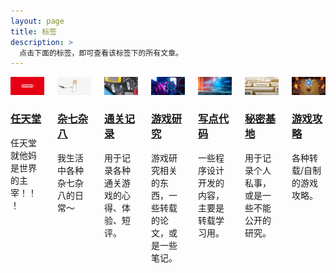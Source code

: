 ```yaml
---
layout: page
title: 标签
description: >
  点击下面的标签，即可查看该标签下的所有文章。
---
```


<div class="columns columns-break">

 <div class="column column-1-2">
  <article class="project-card"> 
   <a href="/blog/nintendo/" class="no-hover no-print-link flip-project" tabindex="-1">
    <div class="project-card-img aspect-ratio sixteen-nine"> 
     <img src="/assets/img/tags/nintendo.jpg"/>
    </div></a>
   <h3 class="project-card-title flip-project-title"> <a href="/blog/nintendo/" class="flip-title">任天堂</a></h3>
   <p class="project-card-text fine" property="disambiguatingDescription"> 任天堂就他妈是世界的主宰！！！</p>
  </article>
 </div>

 <div class="column column-1-2">
  <article class="project-card"> 
   <a href="/blog/daily/" class="no-hover no-print-link flip-project" tabindex="-1">
    <div class="project-card-img aspect-ratio sixteen-nine"> 
     <img src="/assets/img/tags/daily.jpg"/>
    </div></a>
   <h3 class="project-card-title flip-project-title"> <a href="/blog/daily/" class="flip-title">杂七杂八</a></h3>
   <p class="project-card-text fine" property="disambiguatingDescription"> 我生活中各种杂七杂八的日常～</p>
  </article>
 </div>

 <div class="column column-1-2">
  <article class="project-card"> 
   <a href="/blog/gameing-life/" class="no-hover no-print-link flip-project" tabindex="-1">
    <div class="project-card-img aspect-ratio sixteen-nine"> 
     <img src="/assets/img/tags/gameing-life.jpg"/>
    </div></a>
   <h3 class="project-card-title flip-project-title"> <a href="/blog/gameing-life/" class="flip-title">通关记录</a></h3>
   <p class="project-card-text fine" property="disambiguatingDescription"> 用于记录各种通关游戏的心得、体验、短评。</p>
  </article>
 </div>

 <div class="column column-1-2">
  <article class="project-card"> 
   <a href="/blog/game-research/" class="no-hover no-print-link flip-project" tabindex="-1">
    <div class="project-card-img aspect-ratio sixteen-nine"> 
     <img src="/assets/img/tags/game-research.jpg"/>
    </div></a>
   <h3 class="project-card-title flip-project-title"> <a href="/blog/game-research/" class="flip-title">游戏研究</a></h3>
   <p class="project-card-text fine" property="disambiguatingDescription"> 游戏研究相关的东西，一些转载的论文，或是一些笔记。</p>
  </article>
 </div>

 <div class="column column-1-2">
  <article class="project-card"> 
   <a href="/blog/coding/" class="no-hover no-print-link flip-project" tabindex="-1">
    <div class="project-card-img aspect-ratio sixteen-nine"> 
     <img src="/assets/img/tags/coding.jpg"/>
    </div></a>
   <h3 class="project-card-title flip-project-title"> <a href="/blog/coding/" class="flip-title">写点代码</a></h3>
   <p class="project-card-text fine" property="disambiguatingDescription"> 一些程序设计开发的内容，主要是转载学习用。</p>
  </article>
 </div>

 <div class="column column-1-2">
  <article class="project-card"> 
   <a href="/blog/secret/" class="no-hover no-print-link flip-project" tabindex="-1">
    <div class="project-card-img aspect-ratio sixteen-nine"> 
     <img src="/assets/img/tags/secret.jpg"/>
    </div></a>
   <h3 class="project-card-title flip-project-title"> <a href="/blog/secret/" class="flip-title">秘密基地</a></h3>
   <p class="project-card-text fine" property="disambiguatingDescription"> 用于记录个人私事，或是一些不能公开的研究。</p>
  </article>
 </div>

 <div class="column column-1-2">
  <article class="project-card"> 
   <a href="/blog/game-guide/" class="no-hover no-print-link flip-project" tabindex="-1">
    <div class="project-card-img aspect-ratio sixteen-nine"> 
     <img src="/assets/img/tags/game-guide.jpg"/>
    </div></a>
   <h3 class="project-card-title flip-project-title"> <a href="/blog/game-guide/" class="flip-title">游戏攻略</a></h3>
   <p class="project-card-text fine" property="disambiguatingDescription"> 各种转载/自制的游戏攻略。</p>
  </article>
 </div>


</div>
